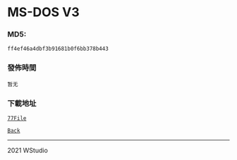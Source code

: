# MS-DOS V3
### MD5:
`ff4ef46a4dbf3b91681b0f6bb378b443` 
### 發佈時間
`暂无`
### 下載地址
[`77File`](https://www.77file.com/s/PE05NFkLpgg)
   
[`Back`](../)   
   
----------------------------------
2021 WStudio  
